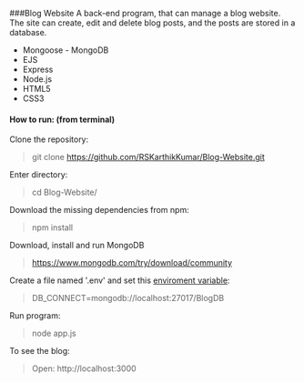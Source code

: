 
###Blog Website
A back-end program, that can manage a blog website. The site can create, edit and delete blog posts, and the posts are stored in a database.
 - Mongoose - MongoDB
 - EJS
 - Express
 - Node.js
 - HTML5
 - CSS3



#### How to run: (from terminal)
 Clone the repository:
 > git clone https://github.com/RSKarthikKumar/Blog-Website.git

 Enter directory:
 > cd Blog-Website/

 Download the missing dependencies from npm:
 > npm install

 Download, install and run MongoDB
 > https://www.mongodb.com/try/download/community

 Create a file named '.env' and set this [enviroment variable](https://www.npmjs.com/package/dotenv):
 > DB_CONNECT=mongodb://localhost:27017/BlogDB

Run program: 
 > node app.js

 To see the blog:
 > Open: http://localhost:3000
